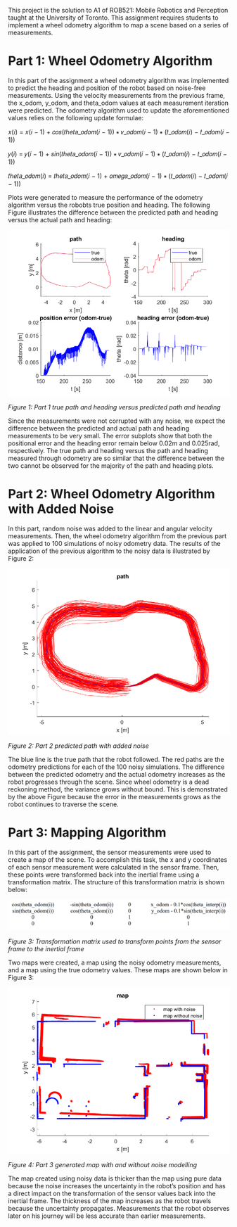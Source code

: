 This project is the solution to A1 of ROB521: Mobile Robotics and Perception taught at the University of Toronto. This assignment requires students to implement a wheel odometry algorithm to map a scene based on a series of measurements. 

# Part 1: Wheel Odometry Algorithm

In this part of the assignment a wheel odometry algorithm was implemented to predict the heading and
position of the robot based on noise-free measurements. Using the velocity measurements from the
previous frame, the x_odom, y_odom, and theta_odom values at each measurement iteration were
predicted. The odometry algorithm used to update the aforementioned values relies on the following
update formulae:

𝑥(𝑖) = 𝑥(𝑖 − 1) + 𝑐𝑜𝑠(𝑡ℎ𝑒𝑡𝑎_𝑜𝑑𝑜𝑚(𝑖 − 1)) ∗ 𝑣_𝑜𝑑𝑜𝑚(𝑖 − 1) ∗ (𝑡_𝑜𝑑𝑜𝑚(𝑖) − 𝑡_𝑜𝑑𝑜𝑚(𝑖 − 1))

𝑦(𝑖) = 𝑦(𝑖 − 1) + 𝑠𝑖𝑛(𝑡ℎ𝑒𝑡𝑎_𝑜𝑑𝑜𝑚(𝑖 − 1)) ∗ 𝑣_𝑜𝑑𝑜𝑚(𝑖 − 1) ∗ (𝑡_𝑜𝑑𝑜𝑚(𝑖) − 𝑡_𝑜𝑑𝑜𝑚(𝑖 − 1))  

𝑡ℎ𝑒𝑡𝑎_𝑜𝑑𝑜𝑚(𝑖) = 𝑡ℎ𝑒𝑡𝑎_𝑜𝑑𝑜𝑚(𝑖 − 1) + 𝑜𝑚𝑒𝑔𝑎_𝑜𝑑𝑜𝑚(𝑖 − 1) ∗ (𝑡_𝑜𝑑𝑜𝑚(𝑖) − 𝑡_𝑜𝑑𝑜𝑚(𝑖 − 1))

Plots were generated to measure the performance of the odometry algorithm versus the robobts true
position and heading. The following Figure illustrates the difference between the predicted path and heading versus the actual path and heading:


![](ass1_q1.png)

*Figure 1: Part 1 true path and heading versus predicted path and heading*


Since the measurements were not corrupted with any noise, we expect the difference between the
predicted and actual path and heading measurements to be very small. The error subplots show that both the positional error and the heading error remain below 0.02m and 0.025rad, respectively. The true path and heading versus the path and heading measured through odometry are so similar that the difference between the two cannot be observed for the majority of the path and heading plots.

# Part 2: Wheel Odometry Algorithm with Added Noise

In this part, random noise was added to the linear and angular velocity measurements. Then, the wheel
odometry algorithm from the previous part was applied to 100 simulations of noisy odometry data. The
results of the application of the previous algorithm to the noisy data is illustrated by Figure 2:

![](ass1_q2.png)

*Figure 2: Part 2 predicted path with added noise*


The blue line is the true path that the robot followed. The red paths are the odometry predictions for each
of the 100 noisy simulations. The difference between the predicted odometry and the actual odometry
increases as the robot progresses through the scene. Since wheel odometry is a dead reckoning method,
the variance grows without bound. This is demonstrated by the above Figure because the error in the
measurements grows as the robot continues to traverse the scene. 

# Part 3: Mapping Algorithm

In this part of the assignment, the sensor measurements were used to create a map of the scene. To accomplish this task, the x and y coordinates of each sensor measurement were calculated in the sensor frame. Then, these points were transformed back into the inertial frame using a transformation matrix. The structure of this transformation matrix is shown below:

![](TransformationMatrix.png)

*Figure 3: Transformation matrix used to transform points from the sensor frame to the inertial frame*

Two maps were created, a map using the noisy odometry measurements, and a map using the true
odometry values. These maps are shown below in Figure 3:

![](ass1_q3.png)

*Figure 4: Part 3 generated map with and without noise modelling*

The map created using noisy data is thicker than the map using pure data because the noise increases the
uncertainty in the robot’s position and has a direct impact on the transformation of the sensor values back
into the inertial frame. The thickness of the map increases as the robot travels because the uncertainty
propagates. Measurements that the robot observes later on his journey will be less accurate than earlier
measurements.
